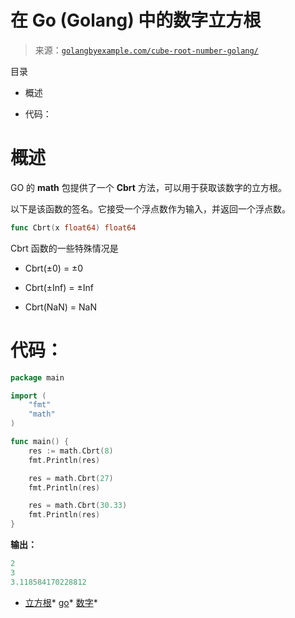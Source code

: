 <!--yml

分类：未分类

日期：2024-10-13 06:15:06

-->

# 在 Go (Golang) 中的数字立方根

> 来源：[`golangbyexample.com/cube-root-number-golang/`](https://golangbyexample.com/cube-root-number-golang/)

目录

+   概述

+   代码：

# **概述**

GO 的 **math** 包提供了一个 **Cbrt** 方法，可以用于获取该数字的立方根。

以下是该函数的签名。它接受一个浮点数作为输入，并返回一个浮点数。

```go
func Cbrt(x float64) float64
```

Cbrt 函数的一些特殊情况是

+   Cbrt(±0) = ±0

+   Cbrt(±Inf) = ±Inf

+   Cbrt(NaN) = NaN

# **代码：**

```go
package main

import (
    "fmt"
    "math"
)

func main() {
    res := math.Cbrt(8)
    fmt.Println(res)

    res = math.Cbrt(27)
    fmt.Println(res)

    res = math.Cbrt(30.33)
    fmt.Println(res)
}
```

**输出：**

```go
2
3
3.118584170228812
```

+   [立方根](https://golangbyexample.com/tag/cube-root/)*   [go](https://golangbyexample.com/tag/go/)*   [数字](https://golangbyexample.com/tag/number/)*
